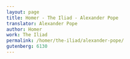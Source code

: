```yaml
---
layout: page
title: Homer - The Iliad - Alexander Pope
translator: Alexander Pope
author: Homer
work: The Iliad
permalink: /homer/the-iliad/alexander-pope/
gutenberg: 6130
---
```



